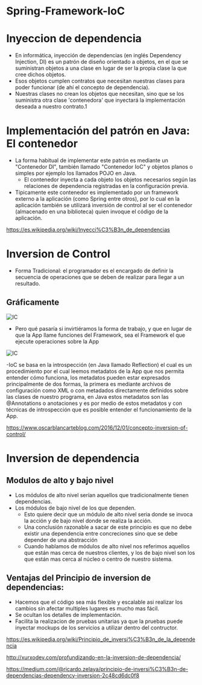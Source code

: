 # Spring-Framework-IoC

# Inyeccion de dependencia

- En informática, inyección de dependencias (en inglés Dependency Injection, DI) es un patrón de diseño orientado a objetos, en el que se suministran objetos a una clase en lugar de ser la propia clase la que cree dichos objetos.
- Esos objetos cumplen contratos que necesitan nuestras clases para poder funcionar (de ahí el concepto de dependencia).
- Nuestras clases no crean los objetos que necesitan, sino que se los suministra otra clase 'contenedora' que inyectará la implementación deseada a nuestro contrato.1​

# Implementación del patrón en Java: El contenedor
- La forma habitual de implementar este patrón es mediante un "Contenedor DI", también llamado "Contenedor IoC" y objetos planos o simples por ejemplo los llamados POJO en Java.
    - El contenedor inyecta a cada objeto los objetos necesarios según las relaciones de dependencia registradas en la configuración previa.
- Típicamente este contenedor es implementado por un framework externo a la aplicación (como Spring entre otros), por lo cual en la aplicación también se utilizará inversión de control al ser el contenedor (almacenado en una biblioteca) quien invoque el código de la aplicación.

https://es.wikipedia.org/wiki/Inyecci%C3%B3n_de_dependencias

# Inversion de Control

- Forma Tradicional: el programador es el encargado de definir la secuencia de operaciones que se deben de realizar para llegar a un resultado.
## Gráficamente

![IC](https://oscarblancarteblog.com/wp-content/uploads/2016/11/InversionOfControl.png)

- Pero qué pasaría si invirtiéramos la forma de trabajo, y que en lugar de que la App llame funciones del Framework, sea el Framework el que ejecute operaciones sobre la App

![IC](https://oscarblancarteblog.com/wp-content/uploads/2016/11/InversionOfControl2.png)

-IoC se basa en la introspección (en Java llamado Reflection) el cual es un procedimiento por el cual leemos metadatos de la App que nos permita entender cómo funciona, los metadatos pueden estar expresados principalmente de dos formas, la primera es mediante archivos de configuración como XML o con metadados directamente definidos sobre las clases de nuestro programa, en Java estos metadatos son las @Annotations o anotaciones y es por medio de estos metadatos y con técnicas de introspección que es posible entender el funcionamiento de la App.

https://www.oscarblancarteblog.com/2016/12/01/concepto-inversion-of-control/



# Inversion de dependencia
## Modulos de alto y bajo nivel
- Los módulos de alto nivel serían aquellos que tradicionalmente tienen dependencias.
- Los módulos de bajo nivel de los que dependen.
    - Esto quiere decir que un módulo de alto nivel seria donde se invoca la acción y de bajo nivel donde se realiza la acción.
    - Una conclusión razonable a sacar de este principio es que no debe existir una dependencia entre concreciones sino que se debe depender de una abstracción
    - Cuando hablamos de módulos de alto nivel nos referimos aquellos que están mas cerca de nuestros clientes, y los de bajo nivel son los que están mas cerca al núcleo o centro de nuestro sistema.

## Ventajas del Principio de inversion de dependencias:

- Hacemos que el código sea más flexible y escalable asi realizar los cambios sin afectar multiples lugares es mucho mas fácil.
- Se ocultan los detalles de implementación.
- Facilita la realizacion de pruebas unitarias ya que la pruebas puede inyectar mockups de los servicios a utilizar dentro del contructor.


https://es.wikipedia.org/wiki/Principio_de_inversi%C3%B3n_de_la_dependencia

http://xurxodev.com/profundizando-en-la-inversion-de-dependencia/

https://medium.com/@ricardo.zelaya/principio-de-inversi%C3%B3n-de-dependencias-dependency-inversion-2c48cd6dc0f8







